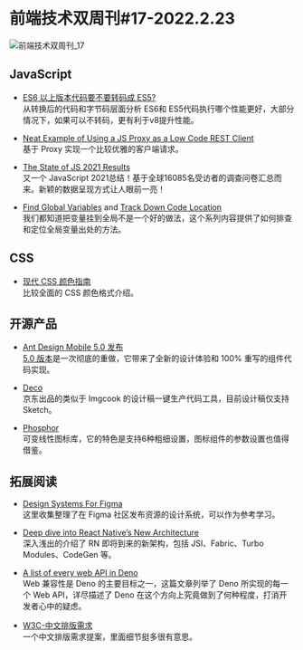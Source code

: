 # 前端技术双周刊#17-2022.2.23

![前端技术双周刊_17](https://mms-graph.cdn.bcebos.com/wiki/%E5%89%8D%E7%AB%AF%E6%8A%80%E6%9C%AF%E5%8F%8C%E5%91%A8%E5%88%8A_10.png)

## JavaScript
- [ES6 以上版本代码要不要转码成 ES5?](https://mp.weixin.qq.com/s/fSRpl25Pi0ladeWRXHLGZA)
<br>从转换后的代码和字节码层面分析 ES6和 ES5代码执行哪个性能更好，大部分情况下，如果可以不转码，更有利于v8提升性能。

- [Neat Example of Using a JS Proxy as a Low Code REST Client](https://gist.github.com/DavidWells/53518b3c12344952641dc81cc7599939)
<br>基于 Proxy 实现一个比较优雅的客户端请求。

- [The State of JS 2021 Results](https://2021.stateofjs.com/zh-Hans/)
<br>又一个 JavaScript 2021总结！基于全球16085名受访者的调查问卷汇总而来。新颖的数据呈现方式让人眼前一亮！

- [Find Global Variables](https://mmazzarolo.com/blog/2022-02-14-find-what-javascript-variables-are-leaking-into-the-global-scope/) and [Track Down Code Location](https://mmazzarolo.com/blog/2022-02-16-track-down-the-javascript-code-responsible-for-polluting-the-global-scope/)
<br>我们都知道把变量挂到全局不是一个好的做法，这个系列内容提供了如何排查和定位全局变量出处的方法。

## CSS
- [现代 CSS 颜色指南](https://juejin.cn/post/7056593845860958215)
<br>比较全面的 CSS 颜色格式介绍。

## 开源产品
- [Ant Design Mobile 5.0 发布](https://zhuanlan.zhihu.com/p/470189883)
<br>[5.0 版本](https://mobile.ant.design/zh)是一次彻底的重做，它带来了全新的设计体验和 100% 重写的组件代码实现。

- [Deco](https://deco-preview.jd.com/)
<br>京东出品的类似于 Imgcook 的设计稿一键生产代码工具，目前设计稿仅支持 Sketch。

- [Phosphor](https://phosphoricons.com/)
<br>可变线性图标库，它的特色是支持6种粗细设置，图标组件的参数设置也值得借鉴。


## 拓展阅读
- [Design Systems For Figma](https://www.designsystemsforfigma.com/)
<br>这里收集整理了在 Figma 社区发布资源的设计系统，可以作为参考学习。

- [Deep dive into React Native’s New Architecture](https://medium.com/coox-tech/deep-dive-into-react-natives-new-architecture-fb67ae615ccd)
<br>深入浅出的介绍了 RN 即将到来的新架构，包括 JSI、Fabric、Turbo Modules、CodeGen 等。

- [A list of every web API in Deno](https://deno.com/blog/every-web-api-in-deno)
<br>Web 兼容性是 Deno 的主要目标之一，这篇文章列举了 Deno 所实现的每一个 Web API，详尽描述了 Deno 在这个方向上究竟做到了何种程度，打消开发者心中的疑虑。

- [W3C-中文排版需求](https://w3c.github.io/clreq/)
<br>一个中文排版需求提案，里面细节挺多很有意思。


